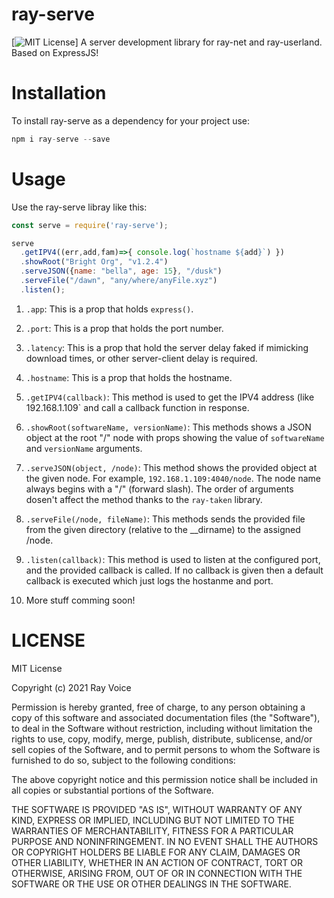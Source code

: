 # ray-serve
[![MIT License](https://img.shields.io/apm/atom|c-design-ui.svg)]
A server development library for ray-net and ray-userland. Based on ExpressJS!


# Installation
To install ray-serve as a dependency for your project use:
```javascript
npm i ray-serve --save
```

# Usage
Use the ray-serve libray like this:
```javascript
const serve = require('ray-serve');

serve
  .getIPV4((err,add,fam)=>{ console.log(`hostname ${add}`) })
  .showRoot("Bright Org", "v1.2.4")
  .serveJSON({name: "bella", age: 15}, "/dusk")
  .serveFile("/dawn", "any/where/anyFile.xyz")
  .listen();

```

1. `.app`: This is a prop that holds `express()`.

2. `.port`: This is a prop that holds the port number.

3. `.latency`: This is a prop that hold the server delay faked if mimicking download times, or other server-client delay is required.

4. `.hostname`: This is a prop that holds the hostname.

5. `.getIPV4(callback)`: This method is used to get the IPV4 address (like 192.168.1.109` and call a callback function in response.

6. `.showRoot(softwareName, versionName)`: This methods shows a JSON object at the root "/" node with props showing the value of `softwareName` and `versionName` arguments.

7. `.serveJSON(object, /node)`: This method shows the provided object at the given node. For example, `192.168.1.109:4040/node`. The node name always begins with a "/" (forward slash). The order of arguments dosen't affect the method thanks to the `ray-taken` library.

8. `.serveFile(/node, fileName)`: This methods sends the provided file from the given directory (relative to the __dirname) to the assigned /node.

9. `.listen(callback)`: This method is used to listen at the configured port, and the provided callback is called. If no callback is given then a default callback is executed which just logs the hostanme and port.

10. More stuff comming soon!

# LICENSE

MIT License

Copyright (c) 2021 Ray Voice

Permission is hereby granted, free of charge, to any person obtaining a copy
of this software and associated documentation files (the "Software"), to deal
in the Software without restriction, including without limitation the rights
to use, copy, modify, merge, publish, distribute, sublicense, and/or sell
copies of the Software, and to permit persons to whom the Software is
furnished to do so, subject to the following conditions:

The above copyright notice and this permission notice shall be included in all
copies or substantial portions of the Software.

THE SOFTWARE IS PROVIDED "AS IS", WITHOUT WARRANTY OF ANY KIND, EXPRESS OR
IMPLIED, INCLUDING BUT NOT LIMITED TO THE WARRANTIES OF MERCHANTABILITY,
FITNESS FOR A PARTICULAR PURPOSE AND NONINFRINGEMENT. IN NO EVENT SHALL THE
AUTHORS OR COPYRIGHT HOLDERS BE LIABLE FOR ANY CLAIM, DAMAGES OR OTHER
LIABILITY, WHETHER IN AN ACTION OF CONTRACT, TORT OR OTHERWISE, ARISING FROM,
OUT OF OR IN CONNECTION WITH THE SOFTWARE OR THE USE OR OTHER DEALINGS IN THE
SOFTWARE.

